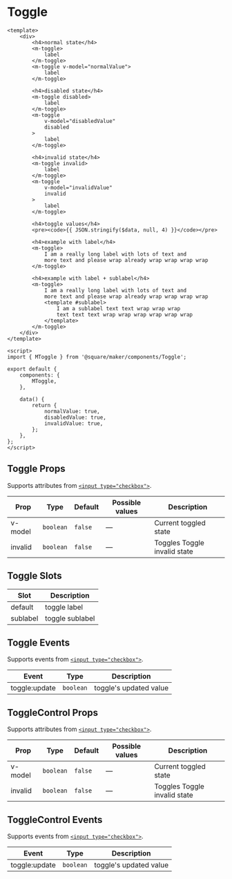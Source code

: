 # Toggle

```vue
<template>
	<div>
		<h4>normal state</h4>
		<m-toggle>
			label
		</m-toggle>
		<m-toggle v-model="normalValue">
			label
		</m-toggle>

		<h4>disabled state</h4>
		<m-toggle disabled>
			label
		</m-toggle>
		<m-toggle
			v-model="disabledValue"
			disabled
		>
			label
		</m-toggle>

		<h4>invalid state</h4>
		<m-toggle invalid>
			label
		</m-toggle>
		<m-toggle
			v-model="invalidValue"
			invalid
		>
			label
		</m-toggle>

		<h4>toggle values</h4>
		<pre><code>{{ JSON.stringify($data, null, 4) }}</code></pre>

		<h4>example with label</h4>
		<m-toggle>
			I am a really long label with lots of text and
			more text and please wrap already wrap wrap wrap wrap
		</m-toggle>

		<h4>example with label + sublabel</h4>
		<m-toggle>
			I am a really long label with lots of text and
			more text and please wrap already wrap wrap wrap wrap
			<template #sublabel>
				I am a sublabel text text wrap wrap wrap
				text text text wrap wrap wrap wrap wrap wrap
			</template>
		</m-toggle>
	</div>
</template>

<script>
import { MToggle } from '@square/maker/components/Toggle';

export default {
	components: {
		MToggle,
	},

	data() {
		return {
			normalValue: true,
			disabledValue: true,
			invalidValue: true,
		};
	},
};
</script>
```

<!-- api-tables:start -->
## Toggle Props

Supports attributes from [`<input type="checkbox">`](https://developer.mozilla.org/en-US/docs/Web/HTML/Element/input/checkbox).

| Prop    | Type      | Default | Possible values | Description                  |
| ------- | --------- | ------- | --------------- | ---------------------------- |
| v-model | `boolean` | `false` | —               | Current toggled state        |
| invalid | `boolean` | `false` | —               | Toggles Toggle invalid state |


## Toggle Slots

| Slot     | Description     |
| -------- | --------------- |
| default  | toggle label    |
| sublabel | toggle sublabel |


## Toggle Events

Supports events from [`<input type="checkbox">`](https://developer.mozilla.org/en-US/docs/Web/HTML/Element/input/checkbox).

| Event         | Type      | Description            |
| ------------- | --------- | ---------------------- |
| toggle:update | `boolean` | toggle's updated value |


## ToggleControl Props

Supports attributes from [`<input type="checkbox">`](https://developer.mozilla.org/en-US/docs/Web/HTML/Element/input/checkbox).

| Prop    | Type      | Default | Possible values | Description                  |
| ------- | --------- | ------- | --------------- | ---------------------------- |
| v-model | `boolean` | `false` | —               | Current toggled state        |
| invalid | `boolean` | `false` | —               | Toggles Toggle invalid state |


## ToggleControl Events

Supports events from [`<input type="checkbox">`](https://developer.mozilla.org/en-US/docs/Web/HTML/Element/input/checkbox).

| Event         | Type      | Description            |
| ------------- | --------- | ---------------------- |
| toggle:update | `boolean` | toggle's updated value |
<!-- api-tables:end -->
